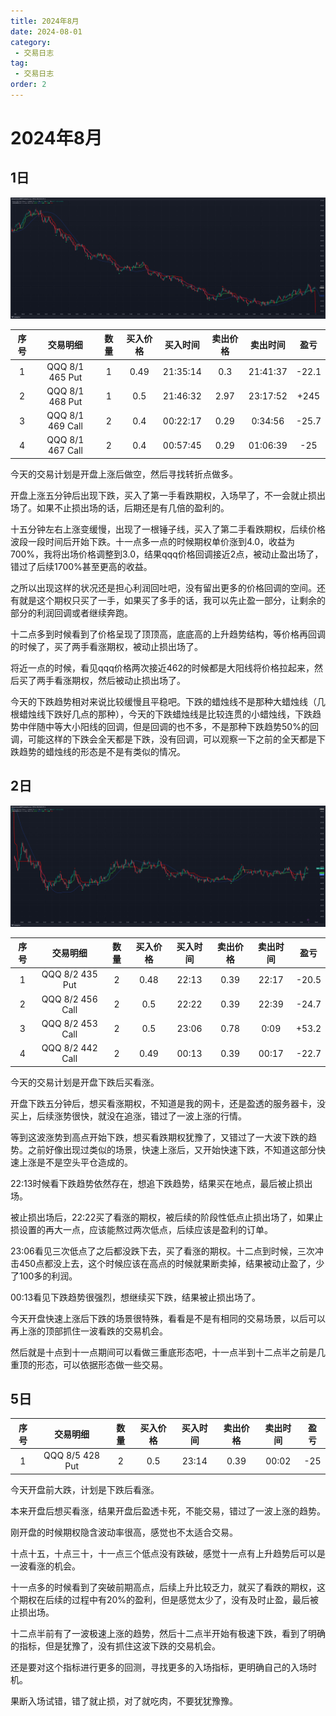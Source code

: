 ```yaml
---
title: 2024年8月
date: 2024-08-01
category:
 - 交易日志
tag:
 - 交易日志
order: 2
---
```


# 2024年8月

## 1日 

![image-20240804163650424](images/image-20240804163650424.png)

| 序号 |      交易明细       | 数量 | 买入价格 | 买入时间 | 卖出价格 | 卖出时间 | 盈亏  |
| :--: | :-----------------: | :--: | :------: | :------: | :------: | :------: | :---: |
|  1   | QQQ  8/1  465  Put  |  1   |   0.49   | 21:35:14 |   0.3    | 21:41:37 | -22.1 |
|  2   | QQQ  8/1  468  Put  |  1   |   0.5    | 21:46:32 |   2.97   | 23:17:52 | +245  |
|  3   | QQQ  8/1  469  Call |  2   |   0.4    | 00:22:17 |   0.29   | 0:34:56  | -25.7 |
|  4   | QQQ  8/1  467 Call  |  2   |   0.4    | 00:57:45 |   0.29   | 01:06:39 |  -25  |

今天的交易计划是开盘上涨后做空，然后寻找转折点做多。

开盘上涨五分钟后出现下跌，买入了第一手看跌期权，入场早了，不一会就止损出场了。如果不止损出场的话，后期还是有几倍的盈利的。

十五分钟左右上涨变缓慢，出现了一根锤子线，买入了第二手看跌期权，后续价格波段一段时间后开始下跌。十一点多一点的时候期权单价涨到4.0，收益为700%，我将出场价格调整到3.0，结果qqq价格回调接近2点，被动止盈出场了，错过了后续1700%甚至更高的收益。

之所以出现这样的状况还是担心利润回吐吧，没有留出更多的价格回调的空间。还有就是这个期权只买了一手，如果买了多手的话，我可以先止盈一部分，让剩余的部分的利润回调或者继续奔跑。

十二点多到时候看到了价格呈现了顶顶高，底底高的上升趋势结构，等价格再回调的时候了，买了两手看涨期权，被动止损出场了。

将近一点的时候，看见qqq价格两次接近462的时候都是大阳线将价格拉起来，然后买了两手看涨期权，然后被动止损出场了。

今天的下跌趋势相对来说比较缓慢且平稳吧。下跌的蜡烛线不是那种大蜡烛线（几根蜡烛线下跌好几点的那种），今天的下跌蜡烛线是比较连贯的小蜡烛线，下跌趋势中伴随中等大小阳线的回调，但是回调的也不多，不是那种下跌趋势50%的回调，可能这样的下跌会全天都是下跌，没有回调，可以观察一下之前的全天都是下跌趋势的蜡烛线的形态是不是有类似的情况。

## 2日

![image-20240804170534748](images/image-20240804170534748.png)

| 序号 |      交易明细       | 数量 | 买入价格 | 买入时间 | 卖出价格 | 卖出时间 | 盈亏  |
| :--: | :-----------------: | :--: | :------: | :------: | :------: | :------: | :---: |
|  1   | QQQ  8/2  435  Put  |  2   |   0.48   |  22:13   |   0.39   |  22:17   | -20.5 |
|  2   | QQQ  8/2  456  Call |  2   |   0.5    |  22:22   |   0.39   |  22:39   | -24.7 |
|  3   | QQQ  8/2  453  Call |  2   |   0.5    |  23:06   |   0.78   |   0:09   | +53.2 |
|  4   | QQQ  8/2  442 Call  |  2   |   0.49   |  00:13   |   0.39   |  00:17   | -22.7 |

今天的交易计划是开盘下跌后买看涨。

开盘下跌五分钟后，想买看涨期权，不知道是我的网卡，还是盈透的服务器卡，没买上，后续涨势很快，就没在追涨，错过了一波上涨的行情。

等到这波涨势到高点开始下跌，想买看跌期权犹豫了，又错过了一大波下跌的趋势。之前好像出现过类似的场景，快速上涨后，又开始快速下跌，不知道这部分快速上涨是不是空头平仓造成的。

22:13时候看下跌趋势依然存在，想追下跌趋势，结果买在地点，最后被止损出场。

被止损出场后，22:22买了看涨的期权，被后续的阶段性低点止损出场了，如果止损设置的再大一点，应该能熬过两次低点，后续应该是盈利的订单。

23:06看见三次低点了之后都没跌下去，买了看涨的期权。十二点到时候，三次冲击450点都没上去，这个时候应该在高点的时候就果断卖掉，结果被动止盈了，少了100多的利润。

00:13看见下跌趋势很强烈，想继续买下跌，结果被止损出场了。

今天开盘快速上涨后下跌的场景很特殊，看看是不是有相同的交易场景，以后可以再上涨的顶部抓住一波看跌的交易机会。

然后就是十点到十一点期间可以看做三重底形态吧，十一点半到十二点半之前是几重顶的形态，可以依据形态做一些交易。

## 5日



| 序号 |      交易明细      | 数量 | 买入价格 | 买入时间 | 卖出价格 | 卖出时间 | 盈亏 |
| :--: | :----------------: | :--: | :------: | :------: | :------: | :------: | :--: |
|  1   | QQQ  8/5  428  Put |  2   |   0.5    |  23:14   |   0.39   |  00:02   | -25  |

今天开盘前大跌，计划是下跌后看涨。

本来开盘后想买看涨，结果开盘后盈透卡死，不能交易，错过了一波上涨的趋势。

刚开盘的时候期权隐含波动率很高，感觉也不太适合交易。

十点十五，十点三十，十一点三个低点没有跌破，感觉十一点有上升趋势后可以是一波看涨的机会。

十一点多的时候看到了突破前期高点，后续上升比较乏力，就买了看跌的期权，这个期权在后续的过程中有20%的盈利，但是感觉太少了，没有及时止盈，最后被止损出场。

十二点半前有了一波极速上涨的趋势，然后十二点半开始有极速下跌，看到了明确的指标，但是犹豫了，没有抓住这波下跌的交易机会。

还是要对这个指标进行更多的回测，寻找更多的入场指标，更明确自己的入场时机。

果断入场试错，错了就止损，对了就吃肉，不要犹犹豫豫。











